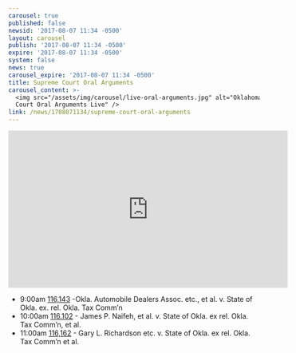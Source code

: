 ```yaml
---
carousel: true
published: false
newsid: '2017-08-07 11:34 -0500'
layout: carousel
publish: '2017-08-07 11:34 -0500'
expire: '2017-08-07 11:34 -0500'
system: false
news: true
carousel_expire: '2017-08-07 11:34 -0500'
title: Supreme Court Oral Arguments
carousel_content: >-
  <img src="/assets/img/carousel/live-oral-arguments.jpg" alt="Oklahoma Supreme
  Court Oral Arguments Live" />
link: /news/1708071134/supreme-court-oral-arguments
---
```


<iframe width="560" height="315" src="https://www.youtube.com/embed/xcuAT2Z7VAE" frameborder="0" allowfullscreen></iframe>

- 9:00am [116,143](http://www.oscn.net/dockets/GetCaseInformation.aspx?db=appellate&number=116143) -Okla. Automobile Dealers Assoc. etc., et al. v. State of Okla. ex. rel. Okla. Tax Comm’n
- 10:00am [116.102](http://www.oscn.net/dockets/GetCaseInformation.aspx?db=appellate&number=116102) - James P. Naifeh, et al. v. State of Okla. ex rel. Okla. Tax Comm’n, et al.
- 11:00am [116,162](http://www.oscn.net/dockets/GetCaseInformation.aspx?db=appellate&number=116162) - Gary L. Richardson etc. v. State of Okla. ex rel. Okla. Tax Comm’n et al.
